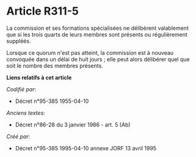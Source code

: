 # Article R311-5

La commission et ses formations spécialisées ne délibèrent valablement que si les trois quarts de leurs membres sont présents
ou régulièrement suppléés.

Lorsque ce quorum n'est pas atteint, la commission est à nouveau convoquée dans un délai de huit jours ; elle peut alors
délibérer quel que soit le nombre des membres présents.

**Liens relatifs à cet article**

_Codifié par_:

  - Décret n°95-385 1955-04-10

_Anciens textes_:

  - Décret n°86-28 du 3 janvier 1986 - art. 5 (Ab)

_Créé par_:

  - Décret n°95-385 1995-04-10 annexe JORF 13 avril 1995
